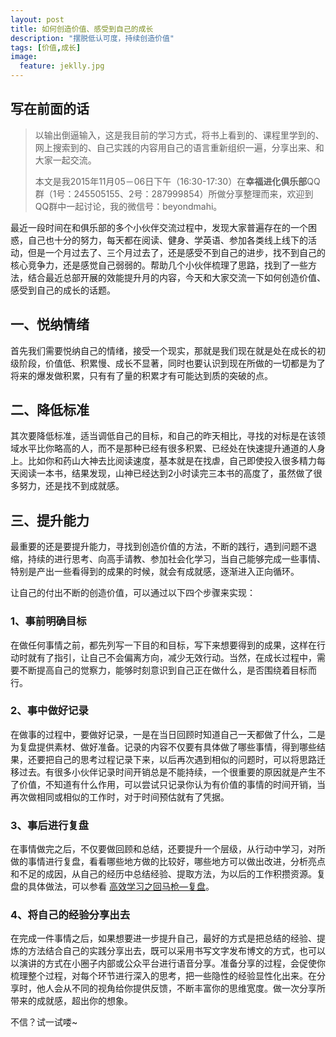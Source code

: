 ```yaml
---
layout: post
title: 如何创造价值、感受到自己的成长
description: "摆脱低认可度，持续创造价值"
tags: [价值,成长]
image:
  feature: jeklly.jpg
---
```


## 写在前面的话
>以输出倒逼输入，这是我目前的学习方式，将书上看到的、课程里学到的、网上搜索到的、自己实践的内容用自己的语言重新组织一遍，分享出来、和大家一起交流。
> 
>本文是我2015年11月05－06日下午（16:30-17:30）在**幸福进化俱乐部**QQ群（1号：245505155、2号：287999854）所做分享整理而来，欢迎到QQ群中一起讨论，我的微信号：beyondmahi。


最近一段时间在和俱乐部的多个小伙伴交流过程中，发现大家普遍存在的一个困惑，自己也十分的努力，每天都在阅读、健身、学英语、参加各类线上线下的活动，但是一个月过去了、三个月过去了，还是感受不到自己的进步，找不到自己的核心竞争力，还是感觉自己弱弱的。帮助几个小伙伴梳理了思路，找到了一些方法，结合最近总部开展的效能提升月的内容，今天和大家交流一下如何创造价值、感受到自己的成长的话题。

## 一、悦纳情绪

首先我们需要悦纳自己的情绪，接受一个现实，那就是我们现在就是处在成长的初级阶段，价值低、积累慢、成长不显著，同时也要认识到现在所做的一切都是为了将来的爆发做积累，只有有了量的积累才有可能达到质的突破的点。

## 二、降低标准

其次要降低标准，适当调低自己的目标，和自己的昨天相比，寻找的对标是在该领域水平比你略高的人，而不是那种已经有很多积累、已经处在快速提升通道的人身上。比如你和药山大神去比阅读速度，基本就是在找虐，自己即使投入很多精力每天阅读一本书，结果发现，山神已经达到2小时读完三本书的高度了，虽然做了很多努力，还是找不到成就感。

## 三、提升能力

最重要的还是要提升能力，寻找到创造价值的方法，不断的践行，遇到问题不退缩，持续的进行思考、向高手请教、参加社会化学习，当自己能够完成一些事情、特别是产出一些看得到的成果的时候，就会有成就感，逐渐进入正向循环。

让自己的付出不断的创造价值，可以通过以下四个步骤来实现：

### 1、事前明确目标

在做任何事情之前，都先列写一下目的和目标，写下来想要得到的成果，这样在行动时就有了指引，让自己不会偏离方向，减少无效行动。当然，在成长过程中，需要不断提高自己的觉察力，能够时刻意识到自己正在做什么，是否围绕着目标而行。

### 2、事中做好记录

在做事的过程中，要做好记录，一是在当日回顾时知道自己一天都做了什么，二是为复盘提供素材、做好准备。记录的内容不仅要有具体做了哪些事情，得到哪些结果，还要把自己的思考过程记录下来，以后再次遇到相似的问题时，可以将思路迁移过去。有很多小伙伴记录时间开销总是不能持续，一个很重要的原因就是产生不了价值，不知道有什么作用，可以尝试只记录你认为有价值的事情的时间开销，当再次做相同或相似的工作时，对于时间预估就有了凭据。

### 3、事后进行复盘

在事情做完之后，不仅要做回顾和总结，还要提升一个层级，从行动中学习，对所做的事情进行复盘，看看哪些地方做的比较好，哪些地方可以做出改进，分析亮点和不足的成因，从自己的经历中总结经验、提取方法，为以后的工作积攒资源。复盘的具体做法，可以参看 [高效学习之回马枪—复盘](http://maqi.link/Fupan/)。

### 4、将自己的经验分享出去

在完成一件事情之后，如果想要进一步提升自己，最好的方式是把总结的经验、提炼的方法结合自己的实践分享出去，既可以采用书写文字发布博文的方式，也可以以演讲的方式在小圈子内部或公众平台进行语音分享。准备分享的过程，会促使你梳理整个过程，对每个环节进行深入的思考，把一些隐性的经验显性化出来。在分享时，他人会从不同的视角给你提供反馈，不断丰富你的思维宽度。做一次分享所带来的成就感，超出你的想象。

不信？试一试喽~

